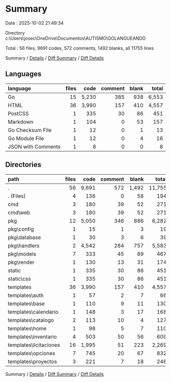 # Summary

Date : 2025-10-02 21:49:34

Directory c:\\Users\\josec\\OneDrive\\Documentos\\AUTISMO\\GOLANGUEANDO

Total : 56 files,  9691 codes, 572 comments, 1492 blanks, all 11755 lines

Summary / [Details](details.md) / [Diff Summary](diff.md) / [Diff Details](diff-details.md)

## Languages
| language | files | code | comment | blank | total |
| :--- | ---: | ---: | ---: | ---: | ---: |
| Go | 15 | 5,230 | 385 | 938 | 6,553 |
| HTML | 36 | 3,990 | 157 | 410 | 4,557 |
| PostCSS | 1 | 335 | 30 | 86 | 451 |
| Markdown | 1 | 104 | 0 | 53 | 157 |
| Go Checksum File | 1 | 12 | 0 | 1 | 13 |
| Go Module File | 1 | 12 | 0 | 4 | 16 |
| JSON with Comments | 1 | 8 | 0 | 0 | 8 |

## Directories
| path | files | code | comment | blank | total |
| :--- | ---: | ---: | ---: | ---: | ---: |
| . | 56 | 9,691 | 572 | 1,492 | 11,755 |
| . (Files) | 4 | 136 | 0 | 58 | 194 |
| cmd | 3 | 180 | 39 | 52 | 271 |
| cmd\\web | 3 | 180 | 39 | 52 | 271 |
| pkg | 12 | 5,050 | 346 | 886 | 6,282 |
| pkg\\config | 1 | 15 | 1 | 3 | 19 |
| pkg\\database | 1 | 30 | 3 | 6 | 39 |
| pkg\\handlers | 2 | 4,542 | 284 | 757 | 5,583 |
| pkg\\models | 7 | 333 | 45 | 89 | 467 |
| pkg\\render | 1 | 130 | 13 | 31 | 174 |
| static | 1 | 335 | 30 | 86 | 451 |
| static\\css | 1 | 335 | 30 | 86 | 451 |
| templates | 36 | 3,990 | 157 | 410 | 4,557 |
| templates\\auth | 1 | 57 | 2 | 7 | 66 |
| templates\\base | 1 | 110 | 9 | 11 | 130 |
| templates\\calendario | 1 | 148 | 3 | 17 | 168 |
| templates\\catalogo | 2 | 113 | 10 | 4 | 127 |
| templates\\home | 1 | 98 | 5 | 7 | 110 |
| templates\\inventario | 4 | 503 | 50 | 56 | 609 |
| templates\\licitaciones | 16 | 1,995 | 51 | 223 | 2,269 |
| templates\\opciones | 7 | 745 | 20 | 67 | 832 |
| templates\\proyectos | 3 | 221 | 7 | 18 | 246 |

Summary / [Details](details.md) / [Diff Summary](diff.md) / [Diff Details](diff-details.md)